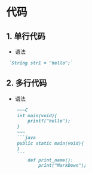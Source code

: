 # 代码

## 1. 单行代码

- 语法
  
```markdown
 `String str1 = "hello";`
```

## 2. 多行代码

- 语法

```markdown
    ~~~C
    int main(void){
        printf("hello");
    }
    ~~~
    ```java
    public static main(void){
    }
    ```
        def print_name():
            print("MarkDown");
```
